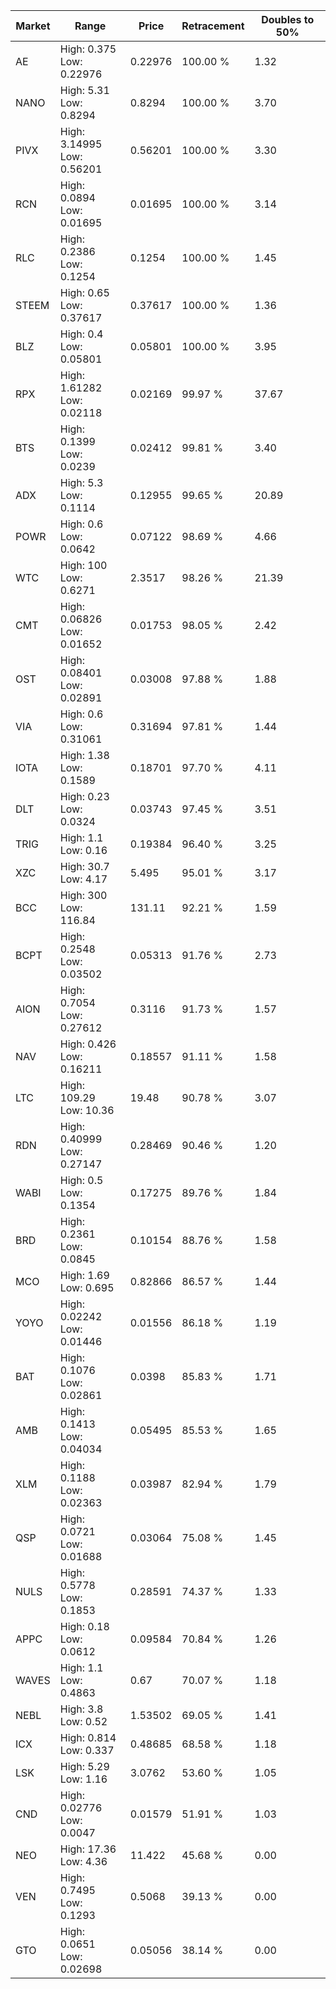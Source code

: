 | Market | Range | Price| Retracement | Doubles to 50% |
| --- | --- | --- | --- | --- |
| AE | High: 0.375<br />Low: 0.22976 | 0.22976 | 100.00 % | 1.32 |
| NANO | High: 5.31<br />Low: 0.8294 | 0.8294 | 100.00 % | 3.70 |
| PIVX | High: 3.14995<br />Low: 0.56201 | 0.56201 | 100.00 % | 3.30 |
| RCN | High: 0.0894<br />Low: 0.01695 | 0.01695 | 100.00 % | 3.14 |
| RLC | High: 0.2386<br />Low: 0.1254 | 0.1254 | 100.00 % | 1.45 |
| STEEM | High: 0.65<br />Low: 0.37617 | 0.37617 | 100.00 % | 1.36 |
| BLZ | High: 0.4<br />Low: 0.05801 | 0.05801 | 100.00 % | 3.95 |
| RPX | High: 1.61282<br />Low: 0.02118 | 0.02169 | 99.97 % | 37.67 |
| BTS | High: 0.1399<br />Low: 0.0239 | 0.02412 | 99.81 % | 3.40 |
| ADX | High: 5.3<br />Low: 0.1114 | 0.12955 | 99.65 % | 20.89 |
| POWR | High: 0.6<br />Low: 0.0642 | 0.07122 | 98.69 % | 4.66 |
| WTC | High: 100<br />Low: 0.6271 | 2.3517 | 98.26 % | 21.39 |
| CMT | High: 0.06826<br />Low: 0.01652 | 0.01753 | 98.05 % | 2.42 |
| OST | High: 0.08401<br />Low: 0.02891 | 0.03008 | 97.88 % | 1.88 |
| VIA | High: 0.6<br />Low: 0.31061 | 0.31694 | 97.81 % | 1.44 |
| IOTA | High: 1.38<br />Low: 0.1589 | 0.18701 | 97.70 % | 4.11 |
| DLT | High: 0.23<br />Low: 0.0324 | 0.03743 | 97.45 % | 3.51 |
| TRIG | High: 1.1<br />Low: 0.16 | 0.19384 | 96.40 % | 3.25 |
| XZC | High: 30.7<br />Low: 4.17 | 5.495 | 95.01 % | 3.17 |
| BCC | High: 300<br />Low: 116.84 | 131.11 | 92.21 % | 1.59 |
| BCPT | High: 0.2548<br />Low: 0.03502 | 0.05313 | 91.76 % | 2.73 |
| AION | High: 0.7054<br />Low: 0.27612 | 0.3116 | 91.73 % | 1.57 |
| NAV | High: 0.426<br />Low: 0.16211 | 0.18557 | 91.11 % | 1.58 |
| LTC | High: 109.29<br />Low: 10.36 | 19.48 | 90.78 % | 3.07 |
| RDN | High: 0.40999<br />Low: 0.27147 | 0.28469 | 90.46 % | 1.20 |
| WABI | High: 0.5<br />Low: 0.1354 | 0.17275 | 89.76 % | 1.84 |
| BRD | High: 0.2361<br />Low: 0.0845 | 0.10154 | 88.76 % | 1.58 |
| MCO | High: 1.69<br />Low: 0.695 | 0.82866 | 86.57 % | 1.44 |
| YOYO | High: 0.02242<br />Low: 0.01446 | 0.01556 | 86.18 % | 1.19 |
| BAT | High: 0.1076<br />Low: 0.02861 | 0.0398 | 85.83 % | 1.71 |
| AMB | High: 0.1413<br />Low: 0.04034 | 0.05495 | 85.53 % | 1.65 |
| XLM | High: 0.1188<br />Low: 0.02363 | 0.03987 | 82.94 % | 1.79 |
| QSP | High: 0.0721<br />Low: 0.01688 | 0.03064 | 75.08 % | 1.45 |
| NULS | High: 0.5778<br />Low: 0.1853 | 0.28591 | 74.37 % | 1.33 |
| APPC | High: 0.18<br />Low: 0.0612 | 0.09584 | 70.84 % | 1.26 |
| WAVES | High: 1.1<br />Low: 0.4863 | 0.67 | 70.07 % | 1.18 |
| NEBL | High: 3.8<br />Low: 0.52 | 1.53502 | 69.05 % | 1.41 |
| ICX | High: 0.814<br />Low: 0.337 | 0.48685 | 68.58 % | 1.18 |
| LSK | High: 5.29<br />Low: 1.16 | 3.0762 | 53.60 % | 1.05 |
| CND | High: 0.02776<br />Low: 0.0047 | 0.01579 | 51.91 % | 1.03 |
| NEO | High: 17.36<br />Low: 4.36 | 11.422 | 45.68 % | 0.00 |
| VEN | High: 0.7495<br />Low: 0.1293 | 0.5068 | 39.13 % | 0.00 |
| GTO | High: 0.0651<br />Low: 0.02698 | 0.05056 | 38.14 % | 0.00 |
